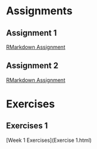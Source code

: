 
# Assignments

## Assignment 1

[RMarkdown Assignment](Asignment-Week-1.html)

## Assignment 2

[RMarkdown Assignment](Assignmet-2.html)

# Exercises

## Exercises 1

[Week 1 Exercises](Exercise 1.html)
